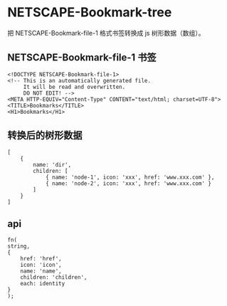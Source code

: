 # NETSCAPE-Bookmark-tree

把 NETSCAPE-Bookmark-file-1 格式书签转换成 js 树形数据（数组）。

## NETSCAPE-Bookmark-file-1 书签
```
<!DOCTYPE NETSCAPE-Bookmark-file-1>
<!-- This is an automatically generated file.
     It will be read and overwritten.
     DO NOT EDIT! -->
<META HTTP-EQUIV="Content-Type" CONTENT="text/html; charset=UTF-8">
<TITLE>Bookmarks</TITLE>
<H1>Bookmarks</H1>
```

## 转换后的树形数据

```
[
    {
        name: 'dir',
        children: [
            { name: 'node-1', icon: 'xxx', href: 'www.xxx.com' },
            { name: 'node-2', icon: 'xxx', href: 'www.xxx.com' }
        ]
    }
]
```

## api

```
fn(
string,
{
    href: 'href',
    icon: 'icon',
    name: 'name',
    children: 'children',
    each: identity
}
);
```